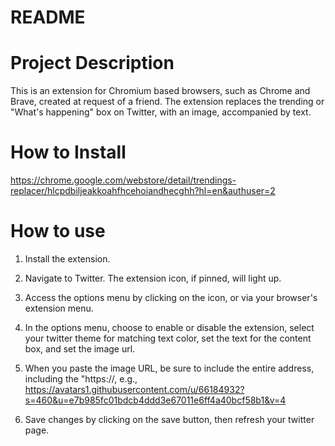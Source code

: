 # README

# Project Description

This is an extension for Chromium based browsers, such as Chrome and Brave,
created at request of a friend.
The extension replaces the trending or "What's happening" box on Twitter, with
an image, accompanied by text.

# How to Install

https://chrome.google.com/webstore/detail/trendings-replacer/hlcpdbiljeakkoahfhcehoiandhecghh?hl=en&authuser=2

# How to use

1. Install the extension.

2. Navigate to Twitter. The extension icon, if pinned, will light up.

3. Access the options menu by clicking on the icon, or via your browser's
extension menu.

4. In the options menu, choose to enable or disable the extension, select your twitter theme for matching text color, set the text for the content box, and 
set the image url.

5. When you paste the image URL, be sure to include the entire address, 
including the "https://, e.g., 
https://avatars1.githubusercontent.com/u/66184932?s=460&u=e7b985fc01bdcb4ddd3e67011e6ff4a40bcf58b1&v=4

6. Save changes by clicking on the save button, then refresh your twitter page.
